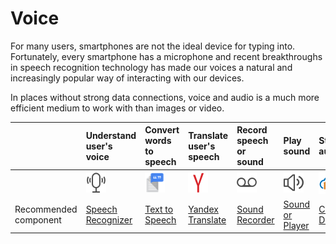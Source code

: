 # Voice

For many users, smartphones are not the ideal device for typing into. Fortunately, every smartphone has a microphone and recent breakthroughs in speech recognition technology has made our voices a natural and increasingly popular way of interacting with our devices.

In places without strong data connections, voice and audio is a much more efficient medium to work with than images or video.

|  | Understand user's voice | Convert words to speech | Translate user's speech | Record speech or sound | Play sound | Store audio |
| :--- | :--- | :--- | :--- | :--- | :--- | :--- |
|  | ![](../../../../.gitbook/assets/speech-recognizer-icon.png) | ![](../../../../.gitbook/assets/text-to-speech-icon.png) | ![](../../../../.gitbook/assets/yandex-icon-1.png) | ![](../../../../.gitbook/assets/sound-recorder-icon.png) | ![](../../../../.gitbook/assets/sound-icon.png) | ![](../../../../.gitbook/assets/cloudinary-icon.png) |
| Recommended component | [Speech Recognizer](speech-recognizer.md) | [Text to Speech](text-to-speech.md) | [Yandex Translate](yandex-translate.md) | [Sound Recorder](sound-recorder.md) | [Sound or Player](sound-+-player.md) | [Cloudinary DB](../storage/cloudinary-db.md) |

